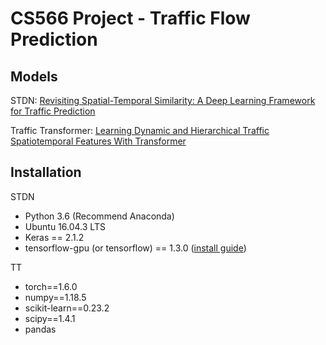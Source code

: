 # CS566 Project - Traffic Flow Prediction

## Models
STDN: [Revisiting Spatial-Temporal Similarity: A Deep Learning Framework for Traffic Prediction](https://arxiv.org/abs/1803.01254)

Traffic Transformer: [Learning Dynamic and Hierarchical Traffic Spatiotemporal Features With Transformer](https://arxiv.org/abs/2104.05163)

## Installation
STDN
  - Python 3.6 (Recommend Anaconda)
  - Ubuntu 16.04.3 LTS
  - Keras == 2.1.2
  - tensorflow-gpu (or tensorflow) == 1.3.0 ([install guide](https://www.tensorflow.org/versions/r1.0/install/install_linux))

TT
  - torch==1.6.0
  - numpy==1.18.5
  - scikit-learn==0.23.2
  - scipy==1.4.1
  - pandas

